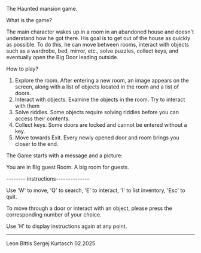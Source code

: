 The Haunted mansion game.

What is the game?​

The main character wakes up in a room in an abandoned house and doesn't understand how he got there. His goal is to get out of the house as quickly as possible. To do this, he can move between rooms, interact with objects such as a wardrobe, bed, mirror, etc., solve puzzles, collect keys, and eventually open the Big Door leading outside.

How to play?

1. Explore the room​. After entering a new room, an image appears on the screen, along with a list of objects located in the room and a list of doors.
2. Interact with objects​. Examine the objects in the room. Try to interact with them​
3. Solve riddles​. Some objects require solving riddles before you can access their contents.
4. Collect keys​. Some doors are locked and cannot be entered without a key.​
5. Move towards Exit​. Every newly opened door and room brings you closer to the end.​

The Game starts with a message and a picture:​

You are in Big guest Room. A big room for guests. ​


-------- instructions--------------

Use 'W' to move, 'Q' to search, 'E' to interact, 'I' to list inventory, 'Esc' to quit. ​

To move through a door or interact with an object, please press the corresponding number of your choice. ​

Use 'H' to display instructions again at any point.

-----------------------------------


Leon Bittis
Sergej Kurtasch
02.2025